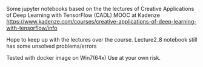 Some jupyter notebooks based on the the lectures of
Creative Applications of Deep Learning with TensorFlow (CADL) MOOC at Kadenze
https://www.kadenze.com/courses/creative-applications-of-deep-learning-with-tensorflow/info

Hope to keep up with the lectures over the course.
Lecture2_8 notebook still has some unsolved problems/errors 

Tested with docker image on Win7(64x)
Use at your own risk.

